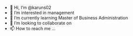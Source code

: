 - 👋 Hi, I’m @karuns02
- 👀 I’m interested in management
- 🌱 I’m currently learning Master of Business Administration
- 💞️ I’m looking to collaborate on 
- 📫 How to reach me ...

<!---
karuns02/karuns02 is a ✨ special ✨ repository because its `README.md` (this file) appears on your GitHub profile.
You can click the Preview link to take a look at your changes.
--->
